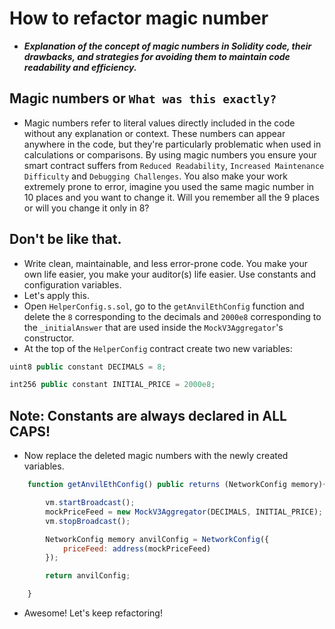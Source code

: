 # How to refactor magic number
- ***Explanation of the concept of magic numbers in Solidity code, their drawbacks, and strategies for avoiding them to maintain code readability and efficiency.***

## Magic numbers or `What was this exactly?`
- Magic numbers refer to literal values directly included in the code without any explanation or context. These numbers can appear anywhere in the code, but they're particularly problematic when used in calculations or comparisons. By using magic numbers you ensure your smart contract suffers from `Reduced Readability`, `Increased Maintenance Difficulty` and `Debugging Challenges`. You also make your work extremely prone to error, imagine you used the same magic number in 10 places and you want to change it. Will you remember all the 9 places or will you change it only in 8?

## Don't be like that.
- Write clean, maintainable, and less error-prone code. You make your own life easier, you make your auditor(s) life easier. Use constants and configuration variables.
- Let's apply this.
- Open `HelperConfig.s.sol`, go to the `getAnvilEthConfig` function and delete the `8` corresponding to the decimals and `2000e8` corresponding to the `_initialAnswer` that are used inside the `MockV3Aggregator`'s constructor.
- At the top of the `HelperConfig` contract create two new variables:
```javascript
uint8 public constant DECIMALS = 8;

int256 public constant INITIAL_PRICE = 2000e8;
```

## Note: Constants are always declared in ALL CAPS!
- Now replace the deleted magic numbers with the newly created variables.
```javascript
    function getAnvilEthConfig() public returns (NetworkConfig memory){

        vm.startBroadcast();
        mockPriceFeed = new MockV3Aggregator(DECIMALS, INITIAL_PRICE);
        vm.stopBroadcast();

        NetworkConfig memory anvilConfig = NetworkConfig({
            priceFeed: address(mockPriceFeed)
        });

        return anvilConfig;

    }
```

- Awesome! Let's keep refactoring!
